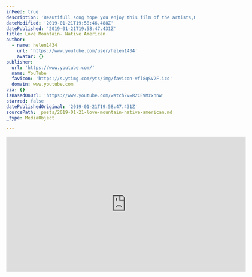 ```yaml
---
inFeed: true
description: 'Beautifull song hope you enjoy this film of the artists,Native Peruvian Music'
dateModified: '2019-01-21T19:58:46.488Z'
datePublished: '2019-01-21T19:58:47.431Z'
title: Love Mountain- Native American
author:
  - name: helen1434
    url: 'https://www.youtube.com/user/helen1434'
    avatar: {}
publisher:
  url: 'https://www.youtube.com/'
  name: YouTube
  favicon: 'https://s.ytimg.com/yts/img/favicon-vfl8qSV2F.ico'
  domain: www.youtube.com
via: {}
isBasedOnUrl: 'https://www.youtube.com/watch?v=R2CE9Mzxnnw'
starred: false
datePublishedOriginal: '2019-01-21T19:58:47.431Z'
sourcePath: _posts/2019-01-21-love-mountain-native-american.md
_type: MediaObject

---
```

<iframe src="https://cdn.embedly.com/widgets/media.html?src=https%3A%2F%2Fwww.youtube.com%2Fembed%2FR2CE9MZXnnw%3Ffeature%3Doembed&amp;url=http%3A%2F%2Fwww.youtube.com%2Fwatch%3Fv%3DR2CE9MZXnnw&amp;image=https%3A%2F%2Fi.ytimg.com%2Fvi%2FR2CE9MZXnnw%2Fhqdefault.jpg&amp;key=a715cf41cc93453ca338d350cd26f87b&amp;type=text%2Fhtml&amp;schema=youtube" width="640" height="360" scrolling="no" frameborder="0" allowfullscreen="true" style=""></iframe>
